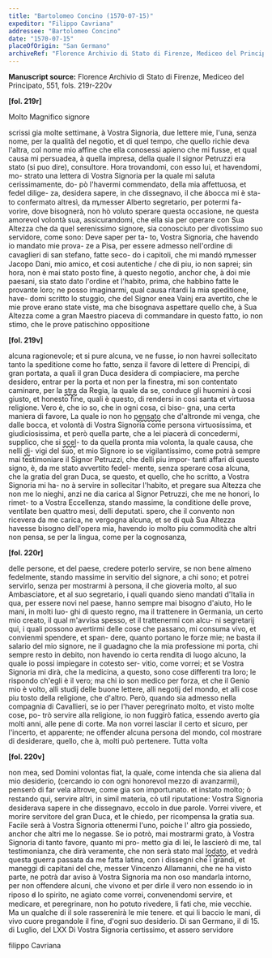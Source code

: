 ```yaml
---
title: "Bartolomeo Concino (1570-07-15)"
expeditor: "Filippo Cavriana"
addressee: "Bartolomeo Concino"
date: "1570-07-15"
placeOfOrigin: "San Germano"
archiveRef: "Florence Archivio di Stato di Firenze, Mediceo del Principato, 551, fols. 219r-220v"
---
```


**Manuscript source:** Florence Archivio di Stato di Firenze, Mediceo del Principato, 551, fols. 219r-220v

**[fol. 219r]**

Molto Magnifico  signore


scrissi gia molte settimane, à Vostra Signoria, due lettere mie, l'una, senza 
nome, per la qualità del negotio, et di quel tempo, che quello 
richie deva l'altra, col nome mio affine che ella conosessi 
apieno che mi fusse, et qual causa mi persuadea, à quella 
impresa, della quale il signor Petruzzi era stato (si puo dire), 
consultore. Hora trovandomi, con esso lui, et havendomi, mo-
strato una lettera  di Vostra Signoria  per la quale mi saluta cerissimamente, do-
pò l'havermi commendato, della mia affettuosa, et fedel dilige-
za, desidera sapere, in che dissegnavo, il che ábocca mi è sta-
to confermato altresì, da ꝳmesser Alberto segretario, per potermi fa-
vorire, dove bisognerà, non  hò voluto sperare questa occasione, 
ne questa amorevol volontà sua, assicurandomi, che ella sia per 
operare con Sua Altezza  che da quel serenissimo  signore, sia conosciuto 
per divotissimo suo servidore, come sono: Deve saper per ta-
to, 
Vostra Signoria, che havendo io mandato mie prova-
ze a Pisa, per essere admesso 
nell'ordine di cavaglieri di san stefano, fatte seco-
do i capitoli, 
che mi mandó ꝳmesser Jacopo Dani, mio amico, et cosi autentiche / 
che di piu, io non saprei; sin hora, non  è mai stato posto fine, à 
questo negotio, anchor che, à doi mie paesani, sia stato dato 
l'ordine et l'habito, prima, che habbino fatte le provante loro; 
ne posso imaginarmi, qual causa ritardi la mia speditione, have-
domi scritto lo stuggio, che del Signor enea Vainj era avertito, che 
le mie prove erano state viste, ma che bisognava aspettare 
quello che, à Sua Altezza  come a gran Maestro piaceva di commandare 
in questo fatto, io non  stimo, che le prove patischino oppositione


**[fol. 219v]**


alcuna ragionevole; et si pure alcuna, ve ne fusse, io non  havrei 
sollecitato tanto la speditione come ho fatto, senza il favore di 
lettere di Prencipi, di gran portata, a quali il gran Duca 
desidera di compiaciere, ma perche desidero, entrar per la porta 
et non  per la finestra, mi son contentato caminare, per la <span style="text-decoration: underline wavy;">stra</span>
da Regia, la quale da se, conduce gli huomini à cosi giusto, 
et honesto fine, quali è questo, di rendersi in cosi santa et 
virtuosa religione. Vero è, che io so, che in ogni cosa, ci biso-
gna, una certa maniera di favore, La quale io non  ho <span style="text-decoration: underline wavy;">pensato</span>
che d'altronde mi venga, che dalle bocca, et volontà di Vostra Signoria 
come persona virtuosissima, et giudiciosissima, et però quella 
parte, che a lei piacerà di concedermi, supplico, che si <span style="text-decoration: underline wavy;">scel</span>-
to da quella pronta mia volonta, la quale causa, che nelli <span style="text-decoration: underline wavy;">di</span>-
vigi del suo, et mio Signore  io se vigilantissimo, come potrà 
sempre mai testimoniare il Signor Petruzzi, che delli piu impor-
tanti affari di questo signo, è, da me stato avvertito fedel-
mente, senza sperare cosa alcuna, che la gratia del gran Duca, 
se questo, et quello, che ho scritto, a Vostra Signoria  mi ha-
no à servire in 
sollecitar l'habito, et pregare sua Altezza  che non me lo nieghi, 
anzi ne dia carica al Signor Petruzzi, che me ne honori, lo rimet-
to a Vostra Eccellenza, stando massime, la conditione delle prove, ventilate 
ben quattro mesi, delli deputati. spero, che il convento non 
ricevera da me carica, ne vergogna alcuna, et se di quà Sua Altezza 
havesse bisogno dell'opera mia, havendo io molto piu commodità 
che altri non  pensa, se per la lingua, come per la cognosanza,


**[fol. 220r]**


delle persone, et del paese, credere poterlo servire, se non  bene 
almeno fedelmente, stando massime in servitio del signore, a chi 
sono; et potrei servirlo, senza per mostrarmi à persona, il che 
gioveria molto, al suo Ambasciatore, et al suo segretario, i quali 
quando  sieno mandati d'Italia in qua, per essere novi nel paese, 
hanno sempre mai bisogno d'aiuto, Ho le mani, in molti luo-
ghi di questo regno, ma il trattenere in Germania, un certo 
mio creato, il qual m'avvisa spesso, et il trattenermi con alcu-
ni segretarij qui, i quali possono avertirmi delle cose che 
passano, mi consuma vivo, et convienmi spendere, et span-
dere, quanto portano le forze mie; ne basta il salario del 
mio signore, ne il guadagno che la mia professione mi porta, 
chi sempre resto in debito, non  havendo io certa rendita 
di luogo alcuno, la quale io possi impiegare in cotesto ser-
vitio, come vorrei; et se Vostra Signoria  mi dirà, che la medicina, a 
questo, sono cose differenti tra loro; le rispondo ch'egli 
è il vero; ma chi io son medico per forza, et che il Genio 
mio è volto, alli studij delle buone lettere, alli negotij del 
mondo, et alli cose piu tosto della religione, che d'altro. 
Però, quando  sia admesso nella compagnia di Cavallieri, se io 
per l'haver peregrinato molto, et visto molte cose, po-
trò servire alla religione, io non  fuggirò fatica, essendo 
averto gia molti anni, alle pene di corte. Ma non  vorrei 
lasciar il certo et sicuro, per l'incerto, et apparente; 
ne offender alcuna persona del mondo, col mostrare di 
desiderare, quello, che à, molti può pertenere. Tutta volta


**[fol. 220v]**


non  mea, sed Domini volontas fiat, la quale, come intenda che 
sia aliena dal mio desiderio, (cercando io con ogni  honorevol 
mezzo di avanzarmi), penserò di far vela altrove, come gia 
son importunato. et instato molto; ò restando qui, servire 
altri, in simil materia, co̍ util riputatione: Vostra Signoria  desiderava 
sapere in che dissegnavo, eccolo in due parole. Vorrei vivere, 
et morire servitore del gran Duca, et le chiedo, per ricompensa 
la gratia sua. Facile serà à Vostra Signoria  ottenermi l'uno, poiche l' 
altro gia possiedo, anchor che altri me lo negasse. Se io potrò, 
mai mostrarmi grato, à Vostra Signoria  di tanto favore, quanto mi pro-
metto gia di lei, le lascierò di me, tal testimonianza, che 
dirà veramente, che non serà stato mal <span style="text-decoration: underline wavy;">lodato</span>, et vedrà 
questa guerra passata da me fatta latina, con i dissegni 
che i grandi, et maneggi di capitani del che, messer Vincenzo Allamanni, che ne ha visto parte, ne potrà dar aviso à Vostra Signoria 
ma non  oso mandarla intorno, per non  offendere alcuni, che 
vivono et per dirle il vero non  essendo io in riposo d̵ 
lo spirito, ne agiato come vorrei, convenendomi servire, et 
medicare, et peregrinare, non  ho potuto rivedere, li fati 
che, mie vecchie. Ma un qualche di il sole rasserenirà 
le mie tenere. et qui li baccio le mani, di vivo cuore 
pregandole il fine, d'ogni suo desiderio. Di san Germano, il di 15. di Luglio, del LXX
Di Vostra Signoria 
certissimo, et assero servidore

filippo Cavriana



